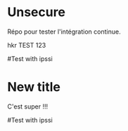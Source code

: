 # Unsecure
Répo pour tester l'intégration continue.


hkr TEST 123

#Test with ipssi
# New title
C'est super !!!

#Test with ipssi
